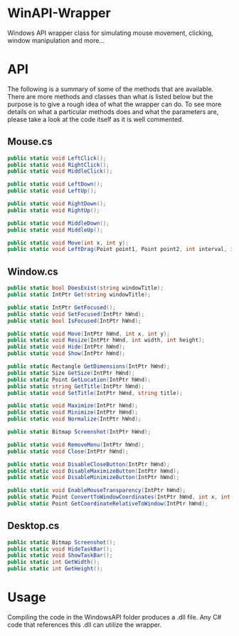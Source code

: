 # WinAPI-Wrapper

Windows API wrapper class for simulating mouse movement, clicking, window manipulation and more...

# API

The following is a summary of some of the methods that are available. There are more methods and classes than what is listed below but the purpose is to give a rough idea of what the wrapper can do. To see more details on what a particular methods does and what the parameters are, please take a look at the code itself as it is well commented.

## Mouse.cs

```c#
public static void LeftClick();
public static void RightClick();
public static void MiddleClick();

public static void LeftDown();
public static void LeftUp();

public static void RightDown();
public static void RightUp();

public static void MiddleDown();
public static void MiddleUp();

public static void Move(int x, int y);
public static void LeftDrag(Point point1, Point point2, int interval, int lag);
```

## Window.cs

```c#
public static bool DoesExist(string windowTitle);
public static IntPtr Get(string windowTitle);

public static IntPtr GetFocused();
public static void SetFocused(IntPtr hWnd);
public static bool IsFocused(IntPtr hWnd);

public static void Move(IntPtr hWnd, int x, int y);
public static void Resize(IntPtr hWnd, int width, int height);
public static void Hide(IntPtr hWnd);
public static void Show(IntPtr hWnd);

public static Rectangle GetDimensions(IntPtr hWnd);
public static Size GetSize(IntPtr hWnd);
public static Point GetLocation(IntPtr hWnd);
public static string GetTitle(IntPtr hWnd);
public static void SetTitle(IntPtr hWnd, string title);

public static void Maximize(IntPtr hWnd);
public static void Minimize(IntPtr hWnd);
public static void Normalize(IntPtr hWnd);

public static Bitmap Screenshot(IntPtr hWnd);

public static void RemoveMenu(IntPtr hWnd);
public static void Close(IntPtr hWnd);

public static void DisableCloseButton(IntPtr hWnd);
public static void DisableMaximizeButton(IntPtr hWnd);
public static void DisableMinimizeButton(IntPtr hWnd);

public static void EnableMouseTransparency(IntPtr hWnd);
public static Point ConvertToWindowCoordinates(IntPtr hWnd, int x, int y);
public static Point GetCoordinateRelativeToWindow(IntPtr hWnd);
```

## Desktop.cs
```c#
public static Bitmap Screenshot();
public static void HideTaskBar();
public static void ShowTaskBar();
public static int GetWidth();
public static int GetHeight();
```

# Usage

Compiling the code in the WindowsAPI folder produces a .dll file. Any C# code that references this .dll can utilize the wrapper.
